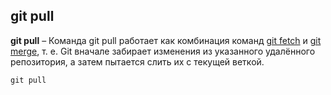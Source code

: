 ## git pull

**git pull** –  Команда git pull работает как комбинация команд [git fetch](fetch.md) и [git merge](merge.md), т. е. Git вначале забирает изменения из указанного удалённого репозитория, а затем пытается слить их с текущей веткой.


```bash=
git pull
